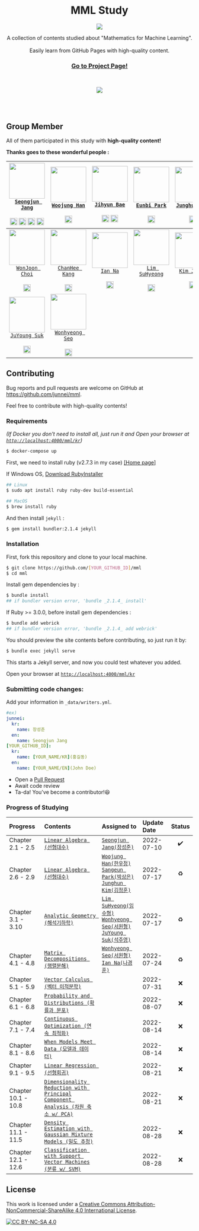 <p align="center">
    <h1 align="center">MML Study</h1>
    <p align="center">
      <img src="https://github.com/junnei/mml/blob/main/assets/images/logo.png?raw=true">
    </p>
    <p align="center">
        A collection of contents studied about "Mathematics for Machine Learning".<br><br>Easily learn from GitHub Pages with high-quality content.
    </p>
    <h3>
        <p align="center">
            <strong>
                <a href="https://junnei.github.io/mml/en">Go to Project Page!</a>
            </strong>
        </p>
    </h3>
    <br>
    <p align="center">
        <a href="http://creativecommons.org/licenses/by-nc-sa/4.0/" alt="CC BY-NC-SA 4.0">
            <img src="https://img.shields.io/badge/License-CC%20BY--NC--SA%204.0-blue.svg">
        </a>
    </p>
    <br><br>
</p>



## Group Member

All of them participated in this study with <b>high-quality content!</b>

<b>Thanks goes to these wonderful people :</b>


<div align="center">

<!-- ALL-CONTRIBUTORS-LIST:START - Do not remove or modify this section -->
<!-- prettier-ignore -->

| [<img src="https://avatars.githubusercontent.com/u/41983244?v=4" width="96px;"/><br>`Seongjun Jang`](https://github.com/junnei)<br><br><a href="https://junnei.github.io"><img src="https://edent.github.io/SuperTinyIcons/images/svg/github.svg" width="20" title="GitHub" /></a> <a href="https://www.linkedin.com/in/xun"><img src="https://edent.github.io/SuperTinyIcons/images/svg/linkedin.svg" width="20" title="LinkedIn" /></a> <a href="https://www.instagram.com/worg._.grow"><img src="https://edent.github.io/SuperTinyIcons/images/svg/instagram.svg" width="20" title="Instagram" /></a> <a href="https://soundcloud.com/ljobavastjqn"><img src="https://edent.github.io/SuperTinyIcons/images/svg/soundcloud.svg" width="20" title="SoundCloud" /></a>| [<img src="https://avatars.githubusercontent.com/u/72767245?v=4" width="96px;"/><br>`Woojung Han`](https://github.com/dnwjddl)<br><br><a href="https://dnwjddl.github.io"><img src="https://edent.github.io/SuperTinyIcons/images/svg/github.svg" width="20" title="GitHub" /></a> | [<img src="https://avatars.githubusercontent.com/u/70308402?v=4" width="96px;"/><br>`Jihyun Bae`](https://github.com/dobby-help)<br><br><a href="https://github.com/dobby-help"><img src="https://edent.github.io/SuperTinyIcons/images/svg/github.svg" width="20" title="GitHub" /></a> <a href="https://www.linkedin.com/in/지현-배-7613031b2"><img src="https://edent.github.io/SuperTinyIcons/images/svg/linkedin.svg" width="20" title="LinkedIn" /></a> | [<img src="https://avatars.githubusercontent.com/u/69047310?v=4" width="96px;"/><br>`Eunbi Park`](https://github.com/bluvory)<br><br><a href="https://github.com/bluvory"><img src="https://edent.github.io/SuperTinyIcons/images/svg/github.svg" width="20" title="GitHub" /></a> | [<img src="https://avatars.githubusercontent.com/u/57610590?v=4" width="96px;"/><br>`Junghun Kim`](https://github.com/jj150618)<br><br><a href="https://github.com/jj150618"><img src="https://edent.github.io/SuperTinyIcons/images/svg/github.svg" width="20" title="GitHub" /></a> | [<img src="https://avatars.githubusercontent.com/u/108618585?v=4" width="96px;"/><br>`Sangeun Park`](https://github.com/CheezEun)<br><br><a href="https://github.com/CheezEun"><img src="https://edent.github.io/SuperTinyIcons/images/svg/github.svg" width="20" title="GitHub" /></a> | 
| :---: | :---: | :---: | :---: | :---: | :---: |
| [<img src="https://avatars.githubusercontent.com/u/53074255?v=4" width="96px;"/><br>`WonJoon Choi`](https://github.com/jo0n-lab)<br><br><a href="https://github.com/jo0n-lab"><img src="https://edent.github.io/SuperTinyIcons/images/svg/github.svg" width="20" title="GitHub" /></a> | [<img src="https://avatars.githubusercontent.com/u/62165874?v=4" width="96px;"/><br>`ChanHee Kang`](https://github.com/CSJasper)<br><br><a href="https://github.com/CSJasper"><img src="https://edent.github.io/SuperTinyIcons/images/svg/github.svg" width="20" title="GitHub" /></a> | [<img src="https://avatars.githubusercontent.com/u/67286468?v=4" width="96px;"/><br>`Ian Na`](https://github.com/rudgnsdl06)<br><br><a href="https://github.com/rudgnsdl06"><img src="https://edent.github.io/SuperTinyIcons/images/svg/github.svg" width="20" title="GitHub" /></a> | [<img src="https://avatars.githubusercontent.com/u/28620037?v=4" width="96px;"/><br>`Lim SuHyeong`](https://github.com/sulogc)<br><br><a href="https://github.com/sulogc"><img src="https://edent.github.io/SuperTinyIcons/images/svg/github.svg" width="20" title="GitHub" /></a> | [<img src="https://avatars.githubusercontent.com/u/81630351?v=4" width="96px;"/><br>`Kim Juwon`](https://github.com/Kim-Ju-won)<br><br><a href="https://github.com/Kim-Ju-won"><img src="https://edent.github.io/SuperTinyIcons/images/svg/github.svg" width="20" title="GitHub" /></a> | [<img src="https://avatars.githubusercontent.com/u/54027397?v=4" width="96px;"/><br>`Kim YoonJong`](https://github.com/kyj098707)<br><br><a href="https://github.com/kyj098707"><img src="https://edent.github.io/SuperTinyIcons/images/svg/github.svg" width="20" title="GitHub" /></a> |
| [<img src="https://avatars.githubusercontent.com/u/39263767?v=4" width="96px;"/><br>`JuYoung Suk`](https://github.com/scottsuk0306)<br><br><a href="https://github.com/scottsuk0306"><img src="https://edent.github.io/SuperTinyIcons/images/svg/github.svg" width="20" title="GitHub" /></a> | [<img src="https://avatars.githubusercontent.com/u/29195190?v=4" width="96px;"/><br>`Wonhyeong Seo`](https://github.com/wonhyeongseo)<br><br><a href="https://github.com/wonhyeongseo"><img src="https://edent.github.io/SuperTinyIcons/images/svg/github.svg" width="20" title="GitHub" /></a> |
<!-- ALL-CONTRIBUTORS-LIST:END -->

</div>

## Contributing

Bug reports and pull requests are welcome on GitHub at https://github.com/junnei/mml.

Feel free to contribute with high-quality contents!


### Requirements

*(If Docker you don't need to install all, just run it and Open your browser at [`http://localhost:4000/mml/kr`](http://localhost:4000/mml/kr))*
```bash
$ docker-compose up
```

First, we need to install ruby (v2.7.3 in my case) [[Home page]](https://www.ruby-lang.org/ko/downloads/)


If Windows OS, [Download RubyInstaller](https://rubyinstaller.org/downloads/)

```bash
## Linux
$ sudo apt install ruby ruby-dev build-essential

## MacOS
$ brew install ruby
```

And then install `jekyll` :

```bash
$ gem install bundler:2.1.4 jekyll
```

### Installation

First, fork this repository and clone to your local machine.

```bash
$ git clone https://github.com/[YOUR_GITHUB_ID]/mml
$ cd mml
```

Install gem dependencies by :

```bash
$ bundle install
## if bundler version error, 'bundle _2.1.4_ install'
```

If Ruby >= 3.0.0, before install gem dependencies :

```bash
$ bundle add webrick
## if bundler version error, 'bundle _2.1.4_ add webrick'
```

You should preview the site contents before contributing, so just run it by:

```bash
$ bundle exec jekyll serve
```
This starts a Jekyll server, and now you could test whatever you added.

Open your browser at [`http://localhost:4000/mml/kr`](http://localhost:4000/mml/kr)

### Submitting code changes:

Add your information in `_data/writers.yml`.

```yml
#ex)
junnei:
  kr:
    name: 장성준
  en:
    name: Seongjun Jang
[YOUR_GITHUB_ID]:
  kr:
    name: [YOUR_NAME/KR](홍길동)
  en:
    name: [YOUR_NAME/EN](John Doe)
```

- Open a [Pull Request](https://github.com/junnei/mml/pulls)
- Await code review
- Ta-da! You've become a contributor!😆

### Progress of Studying
<div align='center'>

| Progress  | Contents  | Assigned to   | Update Date | Status | 
|:----------|:----------|:-------------|:------------|:--------------:|
| Chapter 2.1 - 2.5   | [`Linear Algebra (선형대수)`](https://junnei.github.io/mml/kr/linear-algebra) | [`Seongjun Jang(장성준)`](https://github.com/junnei) | 2022-07-10 | ✔️
| Chapter 2.6 - 2.9   | [`Linear Algebra (선형대수)`](https://junnei.github.io/mml/kr/linear-algebra) | [`Woojung Han(한우정)`](https://github.com/dnwjddl)<br>[`Sangeun Park(박상은)`](https://github.com/CheezEun)<br>[`Junghun Kim(김정훈)`](https://github.com/jj150618) | 2022-07-17 | ♻️
| Chapter 3.1 - 3.10  | [`Analytic Geometry (해석기하학)`](https://junnei.github.io/mml/kr/analytic-geometry) | [`Lim SuHyeong(임수형)`](https://github.com/sulogc)<br>[`Wonhyeong Seo(서원형)`](https://github.com/wonhyeongseo)<br>[`JuYoung Suk(석주영)`](https://github.com/scottsuk0306) | 2022-07-17 | ♻️
| Chapter 4.1 - 4.8   | [`Matrix Decompositions (행렬분해)`](https://junnei.github.io/mml/kr/matrix-decompositions) | [`Wonhyeong Seo(서원형)`](https://github.com/wonhyeongseo)<br>[`Ian Na(나경훈)`](https://github.com/rudgnsdl06) | 2022-07-24 | ♻️
| Chapter 5.1 - 5.9   | [`Vector Calculus (벡터 미적분학)`](https://junnei.github.io/mml/kr/vector-calculus) | | 2022-07-31 | ❌
| Chapter 6.1 - 6.8   | [`Probability and Distributions (확률과 분포)`](https://junnei.github.io/mml/kr/probability-and-distributions) | | 2022-08-07 | ❌
| Chapter 7.1 - 7.4   | [`Continuous Optimization (연속 최적화)`](https://junnei.github.io/mml/kr/continuous-optimization) | | 2022-08-14 | ❌
| Chapter 8.1 - 8.6   | [`When Models Meet Data (모델과 데이터)`](https://junnei.github.io/mml/kr/when-models-meet-data) | | 2022-08-14 | ❌
| Chapter 9.1 - 9.5   | [`Linear Regression (선형회귀)`](https://junnei.github.io/mml/kr/linear-regression) | | 2022-08-21 | ❌
| Chapter 10.1 - 10.8 | [`Dimensionality Reduction with Principal`<br>`Component Analysis (차원 축소 w/ PCA)`](https://junnei.github.io/mml/kr/dimensionality-reduction-with-principal-component-analysis) | | 2022-08-21 | ❌
| Chapter 11.1 - 11.5 | [`Density Estimation with Gaussian Mixture`<br>`Models (밀도 추정)`](https://junnei.github.io/mml/kr/density-estimation-with-gaussian-mixture-models) | | 2022-08-28 | ❌
| Chapter 12.1 - 12.6 | [`Classification with Support Vector Machines`<br>`(분류 w/ SVM)`](https://junnei.github.io/mml/kr/classification-with-support-vector-machines) | | 2022-08-28 | ❌

</div>

## License

This work is licensed under a
[Creative Commons Attribution-NonCommercial-ShareAlike 4.0 International License][cc-by-nc-sa].

[![CC BY-NC-SA 4.0][cc-by-nc-sa-image]][cc-by-nc-sa]

[cc-by-nc-sa]: http://creativecommons.org/licenses/by-nc-sa/4.0/
[cc-by-nc-sa-image]: https://licensebuttons.net/l/by-nc-sa/4.0/88x31.png
